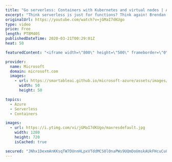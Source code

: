 ```yaml
---
title: "Go serverless: Containers with Kubernetes and virtual nodes | Azure Friday"
excerpt: "Think serverless is just for functions? Think again! Brendan Burns joins Donovan Brown to look at how serverless containers can provide a cloud-native container experience without the worry of a server or operating system. They also look at how this integrates with the Azure Kubernetes Service (AKS)."
originalUrl: https://youtube.com/watch?v=jGMaI7dKUgo
type: video
price: Free
length: PT8M40S
publishedDateTime: 2020-03-21T00:29:01Z
heat: 50

featuredContent: "<iframe width=\"800\" height=\"500\" frameborder=\"0\" src=\"https://www.youtube.com/embed/jGMaI7dKUgo\" allow=\"accelerometer; autoplay; encrypted-media; gyroscope; picture-in-picture\" allowfullscreen></iframe>"

provider:
  name: Microsoft
  domain: microsoft.com
  images:
    - url: https://smartableai.github.io/microsoft-azure/assets/images/organizations/microsoft.com-50x50.jpg
      width: 50
      height: 50

topics:
  - Azure
  - Serverless
  - Containers

images:
  - url: https://i.ytimg.com/vi/jGMaI7dKUgo/maxresdefault.jpg
    width: 1280
    height: 720
    isCached: true

secured: "JNhx1DexmAnKKsqTW7DUnnHLpxVTddMCS0l0naPWs9UQmDoUmskAUkFHcuCu8IwD93PwC+TP7gvFeJiDdrtqz/kbaDek5p38neO++IKKEAdVyoZVsHWrqCCSWR0FV+UvofNYd9y/mLPTwhEQbSU+ByOG7h8sR63F+SBSd07i33YvsXclvqAKhsOdypi19vhtz/93bzFZ+xPvo/HO8vc2ixkI8TASyp+S3r4ViqOEjTy4GT8SFKCEpVq9iSpPz7LrRTP+BEyNz1AmpAABI9P+OIDZmOv/FNXA/HH5bvg+z4qLuTGDKc1GKPWfKqFCKeF/Vq84iVt7YHMRDBB0KF/8urf97dLZBG+B76C2yNFtdvgi+4efabduajhpLjLUVLn+7t9jTrlO8TjI53GKwQPCIzOx8pnEhdc0ofTLopBH6jI=;02KIE5S7wgxoMbfOIJ/wVg=="
---
```


